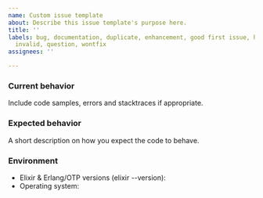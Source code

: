 ```yaml
---
name: Custom issue template
about: Describe this issue template's purpose here.
title: ''
labels: bug, documentation, duplicate, enhancement, good first issue, help wanted,
  invalid, question, wontfix
assignees: ''

---
```


### Current behavior

Include code samples, errors and stacktraces if appropriate.

### Expected behavior

A short description on how you expect the code to behave.

### Environment

* Elixir & Erlang/OTP versions (elixir --version):
* Operating system:
